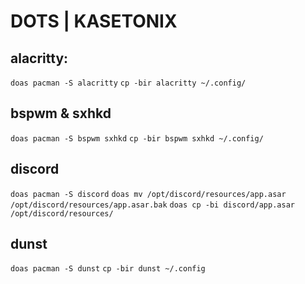 # DOTS | KASETONIX

## alacritty:
`doas pacman -S alacritty`
`cp -bir alacritty ~/.config/`

## bspwm & sxhkd
`doas pacman -S bspwm sxhkd`
`cp -bir bspwm sxhkd ~/.config/`

## discord
`doas pacman -S discord`
`doas mv /opt/discord/resources/app.asar /opt/discord/resources/app.asar.bak`
`doas cp -bi discord/app.asar /opt/discord/resources/`

## dunst
`doas pacman -S dunst`
`cp -bir dunst ~/.config`

